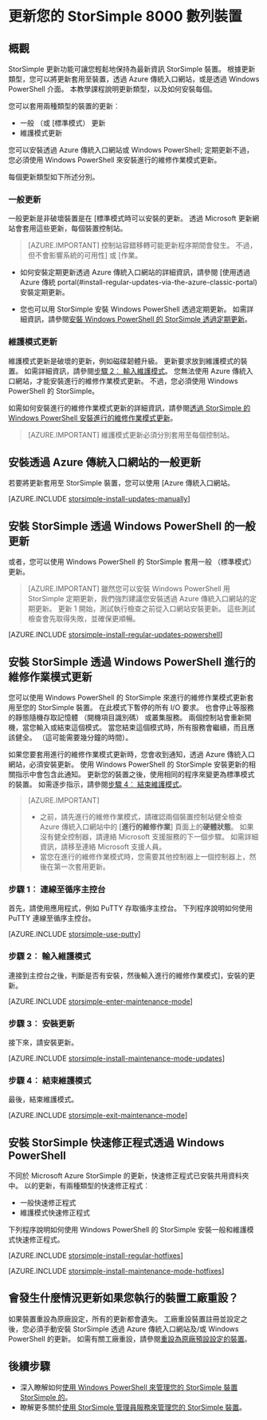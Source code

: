 <properties
   pageTitle="更新您的 StorSimple 裝置 |Microsoft Azure"
   description="說明如何安裝一般和維護模式更新，並快速修正程式使用 StorSimple 更新功能。"
   services="storsimple"
   documentationCenter="NA"
   authors="SharS"
   manager="carmonm"
   editor="" />
<tags 
   ms.service="storsimple"
   ms.devlang="NA"
   ms.topic="article"
   ms.tgt_pltfrm="NA"
   ms.workload="TBD"
   ms.date="06/28/2016"
   ms.author="v-sharos" />

# <a name="update-your-storsimple-8000-series-device"></a>更新您的 StorSimple 8000 數列裝置

## <a name="overview"></a>概觀

StorSimple 更新功能可讓您輕鬆地保持為最新資訊 StorSimple 裝置。 根據更新類型，您可以將更新套用至裝置，透過 Azure 傳統入口網站，或是透過 Windows PowerShell 介面。 本教學課程說明更新類型，以及如何安裝每個。

您可以套用兩種類型的裝置的更新︰ 

- 一般 （或 [標準模式） 更新
- 維護模式更新

您可以安裝透過 Azure 傳統入口網站或 Windows PowerShell; 定期更新不過，您必須使用 Windows PowerShell 來安裝進行的維修作業模式更新。 

每個更新類型如下所述分別。

### <a name="regular-updates"></a>一般更新

一般更新是非破壞裝置是在 [標準模式時可以安裝的更新。 透過 Microsoft 更新網站會套用這些更新，每個裝置控制站。 

> [AZURE.IMPORTANT] 控制站容錯移轉可能更新程序期間會發生。 不過，但不會影響系統的可用性] 或 [作業。

- 如何安裝定期更新透過 Azure 傳統入口網站的詳細資訊，請參閱 [使用透過 Azure 傳統 portal(#install-regular-updates-via-the-azure-classic-portal) 安裝定期更新。

- 您也可以用 StorSimple 安裝 Windows PowerShell 透過定期更新。 如需詳細資訊，請參閱[安裝 Windows PowerShell 的 StorSimple 透過定期更新](#install-regular-updates-via-windows-powershell-for-storsimple)。

### <a name="maintenance-mode-updates"></a>維護模式更新

維護模式更新是破壞的更新，例如磁碟韌體升級。 更新要求放到維護模式的裝置。 如需詳細資訊，請參閱[步驟 2︰ 輸入維護模式](#step2)。 您無法使用 Azure 傳統入口網站，才能安裝進行的維修作業模式更新。 不過，您必須使用 Windows PowerShell 的 StorSimple。 

如需如何安裝進行的維修作業模式更新的詳細資訊，請參閱[透過 StorSimple 的 Windows PowerShell 安裝進行的維修作業模式更新](#install-maintenance-mode-updates-via-windows-powershell-for-storsimple)。

> [AZURE.IMPORTANT] 維護模式更新必須分別套用至每個控制站。 

## <a name="install-regular-updates-via-the-azure-classic-portal"></a>安裝透過 Azure 傳統入口網站的一般更新

若要將更新套用至 StorSimple 裝置，您可以使用 [Azure 傳統入口網站。

[AZURE.INCLUDE [storsimple-install-updates-manually](../../includes/storsimple-install-updates-manually.md)]

## <a name="install-regular-updates-via-windows-powershell-for-storsimple"></a>安裝 StorSimple 透過 Windows PowerShell 的一般更新

或者，您可以使用 Windows PowerShell 的 StorSimple 套用一般 （標準模式） 更新。

> [AZURE.IMPORTANT] 雖然您可以安裝 Windows PowerShell 用 StorSimple 定期更新，我們強烈建議您安裝透過 Azure 傳統入口網站的定期更新。 更新 1 開始，測試執行檢查之前從入口網站安裝更新。 這些測試檢查會先取得失敗，並確保更順暢。 

[AZURE.INCLUDE [storsimple-install-regular-updates-powershell](../../includes/storsimple-install-regular-updates-powershell.md)]

## <a name="install-maintenance-mode-updates-via-windows-powershell-for-storsimple"></a>安裝 StorSimple 透過 Windows PowerShell 進行的維修作業模式更新

您可以使用 Windows PowerShell 的 StorSimple 來進行的維修作業模式更新套用至您的 StorSimple 裝置。 在此模式下暫停的所有 I/O 要求。 也會停止等服務的靜態隨機存取記憶體 （開機項目識別碼） 或叢集服務。 兩個控制站會重新開機，當您輸入或結束這個模式。 當您結束這個模式時，所有服務會繼續，而且應該健全。 （這可能需要幾分鐘的時間）。

如果您要套用進行的維修作業模式更新時，您會收到通知，透過 Azure 傳統入口網站，必須安裝更新。 使用 Windows PowerShell 的 StorSimple 安裝更新的相關指示中會包含此通知。 更新您的裝置之後，使用相同的程序來變更為標準模式的裝置。 如需逐步指示，請參閱[步驟 4︰ 結束維護模式](#step4)。

> [AZURE.IMPORTANT] 
> 
> - 之前，請先進行的維修作業模式，請確認兩個裝置控制站健全檢查 Azure 傳統入口網站中的 [**進行的維修作業**] 頁面上的**硬體狀態**。 如果沒有健全控制器，請連絡 Microsoft 支援服務的下一個步驟。 如需詳細資訊，請移至連絡 Microsoft 支援人員。 
> - 當您在進行的維修作業模式時，您需要其他控制器上一個控制器上，然後在第一次套用更新。

### <a name="step-1-connect-to-the-serial-console-a-namestep1"></a>步驟 1︰ 連線至循序主控台<a name="step1">

首先，請使用應用程式，例如 PuTTY 存取循序主控台。 下列程序說明如何使用 PuTTY 連線至循序主控台。

[AZURE.INCLUDE [storsimple-use-putty](../../includes/storsimple-use-putty.md)]

### <a name="step-2-enter-maintenance-mode-a-namestep2"></a>步驟 2︰ 輸入維護模式<a name="step2">

連接到主控台之後，判斷是否有安裝，然後輸入進行的維修作業模式]，安裝的更新。

[AZURE.INCLUDE [storsimple-enter-maintenance-mode](../../includes/storsimple-enter-maintenance-mode.md)]

### <a name="step-3-install-your-updates-a-namestep3"></a>步驟 3︰ 安裝更新<a name="step3">

接下來，請安裝更新。

[AZURE.INCLUDE [storsimple-install-maintenance-mode-updates](../../includes/storsimple-install-maintenance-mode-updates.md)]
 
### <a name="step-4-exit-maintenance-mode-a-namestep4"></a>步驟 4︰ 結束維護模式<a name="step4">

最後，結束維護模式。

[AZURE.INCLUDE [storsimple-exit-maintenance-mode](../../includes/storsimple-exit-maintenance-mode.md)]

## <a name="install-hotfixes-via-windows-powershell-for-storsimple"></a>安裝 StorSimple 快速修正程式透過 Windows PowerShell

不同於 Microsoft Azure StorSimple 的更新，快速修正程式已安裝共用資料夾中。 以的更新，有兩種類型的快速修正程式︰ 

- 一般快速修正程式 
- 維護模式快速修正程式  

下列程序說明如何使用 Windows PowerShell 的 StorSimple 安裝一般和維護模式快速修正程式。

[AZURE.INCLUDE [storsimple-install-regular-hotfixes](../../includes/storsimple-install-regular-hotfixes.md)]

[AZURE.INCLUDE [storsimple-install-maintenance-mode-hotfixes](../../includes/storsimple-install-maintenance-mode-hotfixes.md)]

## <a name="what-happens-to-updates-if-you-perform-a-factory-reset-of-the-device"></a>會發生什麼情況更新如果您執行的裝置工廠重設？

如果裝置重設為原廠設定，所有的更新都會遺失。 工廠重設裝置註冊並設定之後，您必須手動安裝 StorSimple 透過 Azure 傳統入口網站及/或 Windows PowerShell 的更新。 如需有關工廠重設，請參閱[重設為原廠預設設定的裝置](storsimple-manage-device-controller.md#reset-the-device-to-factory-default-settings)。

## <a name="next-steps"></a>後續步驟

- 深入瞭解如何[使用 Windows PowerShell 來管理您的 StorSimple 裝置 StorSimple 的](storsimple-windows-powershell-administration.md)。
- 瞭解更多關於[使用 StorSimple 管理員服務來管理您的 StorSimple 裝置](storsimple-manager-service-administration.md)。
